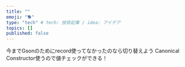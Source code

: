 ```yaml
---
title: ""
emoji: "🐕"
type: "tech" # tech: 技術記事 / idea: アイデア
topics: []
published: false
---
```

今までGsonのためにrecord使ってなかったのなら切り替えよう
Canonical Constructor使うので値チェックができる！